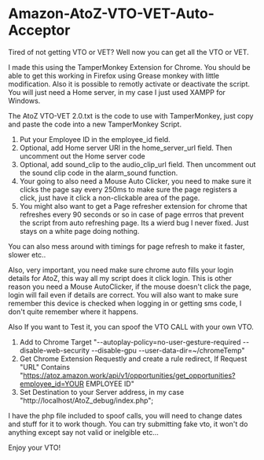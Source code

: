 # Amazon-AtoZ-VTO-VET-Auto-Acceptor
Tired of not getting VTO or VET? Well now you can get all the VTO or VET. 

I made this using the TamperMonkey Extension for Chrome. You should be able to get this working in Firefox using Grease monkey with little modification. 
Also it is possible to remotly activate or deactivate the script. You will just need a Home server, in my case I just used XAMPP for Windows.

The AtoZ VTO-VET 2.0.txt is the code to use with TamperMonkey, just copy and paste the code into a new TamperMonkey Script.

1. Put your Employee ID in the employee_id field.
2. Optional, add Home server URl in the home_server_url field. Then uncomment out the Home server code
3. Optional, add sound_clip to the audio_clip_url field. Then uncomment out the sound clip code in the alarm_sound function.
4. Your going to also need a Mouse Auto Clicker, you need to make sure it clicks the page say every 250ms to make sure the page registers a click,  just have it click a non-clickable area of the page.
5. You might also want to get a Page refresher extension for chrome that refreshes every 90 seconds or so in case of page errros that prevent the script from auto refreshing page. Its a wierd bug I never fixed. Just stays on a white page doing nothing.

You can also mess around with timings for page refresh to make it faster, slower etc..

Also, very important, you need make sure chrome auto fills your login details for AtoZ, this way all my script does it click login. This is other reason you need a Mouse AutoClicker, if the mouse doesn't click the page, login will fail even if details are correct. You will also want to make sure remember this device is checked when logging in or getting sms code, I don't quite remember where it happens.


Also If you want to Test it, you can spoof the VTO CALL with your own VTO. 
1. Add to Chrome Target "--autoplay-policy=no-user-gesture-required --disable-web-security --disable-gpu --user-data-dir=~/chromeTemp"
2. Get Chrome Extension Requestly and create a rule redirect, If Request "URL" Contains "https://atoz.amazon.work/api/v1/opportunities/get_opportunities?employee_id=YOUR EMPLOYEE ID"
3. Set Destination to your Server address, in my case "http://localhost/AtoZ_debug/index.php";

I have the php file included to spoof calls, you will need to change dates and stuff for it to work though. You can try submitting fake vto, it won't do anything except say not valid or inelgible etc...

Enjoy your VTO!

